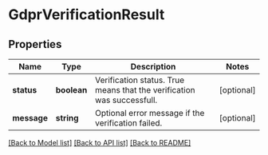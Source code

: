 # GdprVerificationResult

## Properties
Name | Type | Description | Notes
------------ | ------------- | ------------- | -------------
**status** | **boolean** | Verification status. True means that the verification was successfull. | [optional] 
**message** | **string** | Optional error message if the verification failed. | [optional] 

[[Back to Model list]](../README.md#documentation-for-models) [[Back to API list]](../README.md#documentation-for-api-endpoints) [[Back to README]](../README.md)

